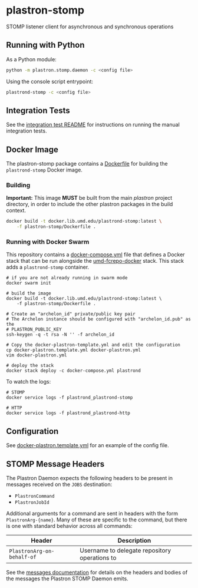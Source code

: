 # plastron-stomp

STOMP listener client for asynchronous and synchronous operations

## Running with Python

As a Python module:

```bash
python -m plastron.stomp.daemon -c <config file>
```

Using the console script entrypoint:

```bash
plastrond-stomp -c <config file>
```

## Integration Tests

See the [integration test README](integration-tests/README.md) for
instructions on running the manual integration tests.

## Docker Image

The plastron-stomp package contains a [Dockerfile](Dockerfile) for 
building the `plastrond-stomp` Docker image.

### Building

**Important:** This image **MUST** be built from the main _plastron_ 
project directory, in order to include the other plastron packages in the 
build context.

```bash
docker build -t docker.lib.umd.edu/plastrond-stomp:latest \
    -f plastron-stomp/Dockerfile .
```

### Running with Docker Swarm

This repository contains a [docker-compose.yml](../docker-compose.yml) file
that defines a Docker stack that can be run alongside the [umd-fcrepo-docker]
stack. This stack adds a `plastrond-stomp` container.

```
# if you are not already running in swarm mode
docker swarm init

# build the image
docker build -t docker.lib.umd.edu/plastrond-stomp:latest \
    -f plastron-stomp/Dockerfile .

# Create an "archelon_id" private/public key pair
# The Archelon instance should be configured with "archelon_id.pub" as the
# PLASTRON_PUBLIC_KEY
ssh-keygen -q -t rsa -N '' -f archelon_id

# Copy the docker-plastron-template.yml and edit the configuration
cp docker-plastron.template.yml docker-plastron.yml
vim docker-plastron.yml

# deploy the stack
docker stack deploy -c docker-compose.yml plastrond
```

To watch the logs:

```
# STOMP
docker service logs -f plastrond_plastrond-stomp

# HTTP
docker service logs -f plastrond_plastrond-http
```

## Configuration

See [docker-plastron.template.yml](../docker-plastron.template.yml) for an
example of the config file.

## STOMP Message Headers

The Plastron Daemon expects the following headers to be present in messages
received on the `JOBS` destination:

* `PlastronCommand`
* `PlastronJobId`

Additional arguments for a command are sent in headers with the form `PlastronArg-{name}`.
Many of these are specific to the command, but there is one with standard behavior across
all commands:

| Header                     | Description                                   |
|----------------------------|-----------------------------------------------|
| `PlastronArg-on-behalf-of` | Username to delegate repository operations to |

See the [messages documentation](docs/messages.md) for details on the headers 
and bodies of the messages the Plastron STOMP Daemon emits.

[umd-fcrepo-docker]: https://github.com/umd-lib/umd-fcrepo-docker
